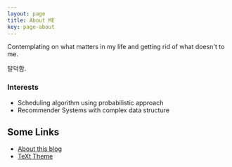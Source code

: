```yaml
---
layout: page
title: About ME
key: page-about
---
```


Contemplating on what matters in my life and getting rid of what doesn't to me.

탈덕함.

### Interests
- Scheduling algorithm using probabilistic approach
- Recommender Systems with complex data structure

## Some Links
- [About this blog](/blog/2015/10/14/about-this-blog.html)
- [TeXt Theme](https://github.com/kitian616/jekyll-TeXt-theme)
